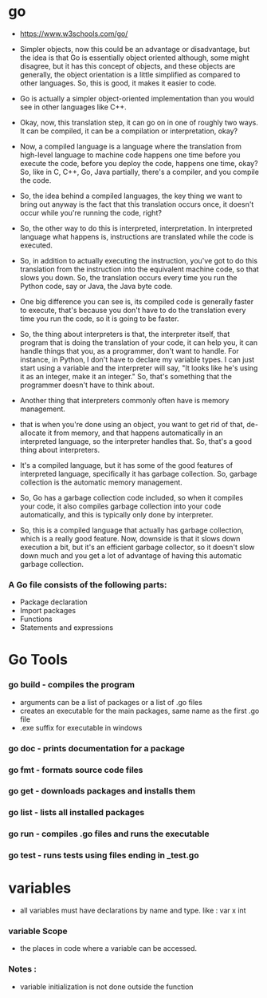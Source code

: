# go

- https://www.w3schools.com/go/


- Simpler objects, now this could be an advantage or disadvantage, but the idea is that Go is essentially object oriented although, some might disagree, but it has this concept of objects, and these objects are generally, the object orientation is a little simplified as compared to other languages. So, this is good, it makes it easier to code.

- Go is actually a simpler object-oriented implementation than you would see in other languages like C++.

- Okay, now, this translation step, it can go on in one of roughly two ways. It can be compiled, it can be a compilation or interpretation, okay?

- Now, a compiled language is a language where the translation from high-level language to machine code happens one time before you execute the code, before you deploy the code, happens one time, okay? So, like in C, C++, Go, Java partially, there's a compiler, and you compile the code.

- So, the idea behind a compiled languages, the key thing we want to bring out anyway is the fact that this translation occurs once, it doesn't occur while you're running the code, right?

- So, the other way to do this is interpreted, interpretation. In interpreted language what happens is, instructions are translated while the code is executed.

- So, in addition to actually executing the instruction, you've got to do this translation from the instruction into the equivalent machine code, so that slows you down. So, the translation occurs every time you run the Python code, say or Java, the Java byte code.

- One big difference you can see is, its compiled code is generally faster to execute, that's because you don't have to do the translation every time you run the code, so it is going to be faster. 

- So, the thing about interpreters is that, the interpreter itself, that program that is doing the translation of your code, it can help you, it can handle things that you, as a programmer, don't want to handle. For instance, in Python, I don't have to declare my variable types. I can just start using a variable and the interpreter will say, "It looks like he's using it as an integer, make it an integer." So, that's something that the programmer doesn't have to think about. 

- Another thing that interpreters commonly often have is memory management. 

- that is when you're done using an object, you want to get rid of that, de-allocate it from memory, and that happens automatically in an interpreted language, so the interpreter handles that. So, that's a good thing about interpreters. 

- It's a compiled language, but it has some of the good features of interpreted language, specifically it has garbage collection. So, garbage collection is the automatic memory management.

- So, Go has a garbage collection code included, so when it compiles your code, it also compiles garbage collection into your code automatically, and this is typically only done by interpreter. 

- So, this is a compiled language that actually has garbage collection, which is a really good feature. Now, downside is that it slows down execution a bit, but it's an efficient garbage collector, so it doesn't slow down much and you get a lot of advantage of having this automatic garbage collection.


### A Go file consists of the following parts:

- Package declaration
- Import packages
- Functions
- Statements and expressions

# Go Tools

### go build - compiles the program

- arguments can be a list of packages or a list of .go files
- creates an executable for the main packages, same name as the first .go file
- .exe suffix for executable in windows


### go doc - prints documentation for a package 


### go fmt - formats source code files


### go get - downloads packages and installs them


### go list - lists all installed packages


### go run - compiles .go files and runs the executable


### go test - runs tests using files ending in _test.go




# variables

- all variables must have declarations by name and type.
like : var x int


### variable Scope

- the places in code where a variable can be accessed.

### Notes :
 - variable initialization is not done outside the function






